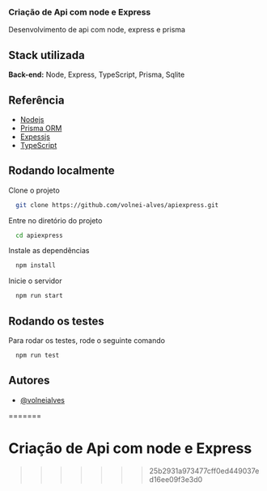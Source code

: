 ### Criação de Api com node e Express

Desenvolvimento de api com node, express e prisma


## Stack utilizada
**Back-end:** Node, Express, TypeScript, Prisma, Sqlite


## Referência

 - [Nodejs ](https://nodejs.org/en/)
 - [Prisma ORM](https://www.prisma.io/)
 - [Expessjs](https://expressjs.com/pt-br/)
 - [TypeScript](https://www.typescriptlang.org/)


## Rodando localmente

Clone o projeto

```bash
  git clone https://github.com/volnei-alves/apiexpress.git
```

Entre no diretório do projeto

```bash
  cd apiexpress
```

Instale as dependências

```bash
  npm install
```

Inicie o servidor

```bash
  npm run start
```


## Rodando os testes

Para rodar os testes, rode o seguinte comando

```bash
  npm run test
```


## Autores

- [@volneialves](https://www.instagram.com/volneialves.f/)

=======
# Criação de Api com node e Express
>>>>>>> 25b2931a973477cff0ed449037ed16ee09f3e3d0
